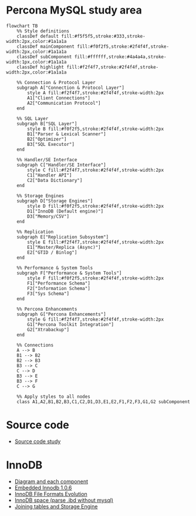 # Percona MySQL study area

```mermaid
flowchart TB
    %% Style definitions
    classDef default fill:#f5f5f5,stroke:#333,stroke-width:2px,color:#1a1a1a
    classDef mainComponent fill:#f0f2f5,stroke:#2f4f4f,stroke-width:2px,color:#1a1a1a
    classDef subComponent fill:#ffffff,stroke:#4a4a4a,stroke-width:1px,color:#1a1a1a
    classDef highlight fill:#f2f4f7,stroke:#2f4f4f,stroke-width:2px,color:#1a1a1a

    %% Connection & Protocol Layer
    subgraph A["Connection & Protocol Layer"]
        style A fill:#f2f4f7,stroke:#2f4f4f,stroke-width:2px
        A1["Client Connections"]
        A2["Communication Protocol"]
    end

    %% SQL Layer
    subgraph B["SQL Layer"]
        style B fill:#f0f2f5,stroke:#2f4f4f,stroke-width:2px
        B1["Parser & Lexical Scanner"]
        B2["Optimizer"]
        B3["SQL Executor"]
    end

    %% Handler/SE Interface
    subgraph C["Handler/SE Interface"]
        style C fill:#f2f4f7,stroke:#2f4f4f,stroke-width:2px
        C1["Handler API"]
        C2["Data Dictionary"]
    end

    %% Storage Engines
    subgraph D["Storage Engines"]
        style D fill:#f0f2f5,stroke:#2f4f4f,stroke-width:2px
        D1["InnoDB (Default engine)"]
        D3["Memory/CSV"]
    end

    %% Replication
    subgraph E["Replication Subsystem"]
        style E fill:#f2f4f7,stroke:#2f4f4f,stroke-width:2px
        E1["Master/Replica (Async)"]
        E2["GTID / Binlog"]
    end

    %% Performance & System Tools
    subgraph F["Performance & System Tools"]
        style F fill:#f0f2f5,stroke:#2f4f4f,stroke-width:2px
        F1["Performance Schema"]
        F2["Information Schema"]
        F3["Sys Schema"]
    end

    %% Percona Enhancements
    subgraph G["Percona Enhancements"]
        style G fill:#f2f4f7,stroke:#2f4f4f,stroke-width:2px
        G1["Percona Toolkit Integration"]
        G2["Xtrabackup"]
    end

    %% Connections
    A --> B
    B1 --> B2
    B2 --> B3
    B3 --> C
    C --> D
    B3 --> E
    B3 --> F
    C --> G

    %% Apply styles to all nodes
    class A1,A2,B1,B2,B3,C1,C2,D1,D3,E1,E2,F1,F2,F3,G1,G2 subComponent
```

# Source code

- [Source code study](./source)

# InnoDB

- [Diagram and each component](./docs/innodb_diagram.md)
- [Embedded Innodb 1.0.6](./../innodbtest/README.md)
- [InnoDB File Formats Evolution](./docs/inndb_format.md)
- [InnoDB space (parse .ibd without mysql)](./docs/innodb_space.md)
- [Joining tables and Storage Engine](./docs/join_storage.md)